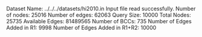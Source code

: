 Dataset Name: ../../../datasets/hi2010.in
Input file read successfully.
Number of nodes: 25016
Number of edges: 62063
Query Size: 10000
Total Nodes: 25735
Available Edges: 81489565
Number of BCCs: 735
Number of Edges Added in R1: 9998
Number of Edges Added in R1+R2: 10000
